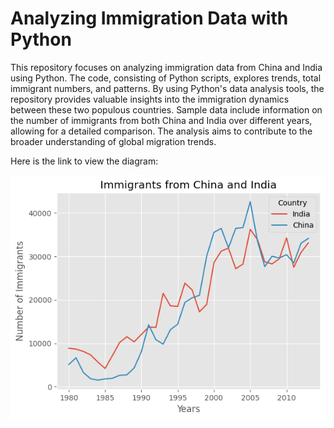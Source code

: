 # Analyzing Immigration Data with Python

This repository focuses on analyzing immigration data from China and India using Python. The code, consisting of Python scripts, explores trends, total immigrant numbers, and patterns. By using Python's data analysis tools, the repository provides valuable insights into the immigration dynamics between these two populous countries. Sample data include information on the number of immigrants from both China and India over different years, allowing for a detailed comparison. The analysis aims to contribute to the broader understanding of global migration trends.

Here is the link to view the diagram: 

![Alt Text](https://github.com/LYRA0794/Analyzing-Immigration-Data-with-Python/blob/main/Diagram.png)

